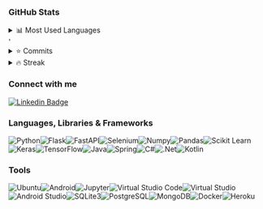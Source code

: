 ### GitHub Stats

<details>
  <summary>
    <a>📊</a> Most Used Languages
  </summary>
  <p>
    <img src="https://github-readme-stats.vercel.app/api/top-langs/?username=RichardOkubo&hide=jupyter%20notebook,Lisp,Objective-C,css,gherkin,html,makefile,shell,mako,C,Ruby,Perl,Hy,Prolog,PLpgSQL,batchfile,dockerfile&langs_count=5&layout=compact&theme=vue&exclude_repo=Studies-CL" alt="Most Used Stats"/>
  </p>
</details>'
<details>
  <summary>
    <a>⭐</a> Commits
  </summary>
  <p>
    <img align="center" src="https://github-readme-stats.vercel.app/api?username=RichardOkubo&show_icons=true&theme=vue" alt="GitHub Stats"/>
  </p>
</details>
<details>
  <summary>
    <a>🔥</a> Streak
  </summary>
  <p>
    <img align="center" src="https://github-readme-streak-stats.herokuapp.com?user=RichardOkubo&theme=vue" alt="GitHub Stats"/>
  </p>
</details>



### Connect with me

[![Linkedin Badge](https://img.shields.io/badge/-LinkedIn-blue?style=for-the-badge&logo=Linkedin&logoColor=white&link=https://https://www.linkedin.com/in/richard-okubo/)](https://www.linkedin.com/in/richard-okubo/)



### Languages, Libraries & Frameworks

![Python](https://img.shields.io/badge/Python-3776AB?style=for-the-badge&logo=python&logoColor=white)![Flask](https://img.shields.io/badge/Flask-000000?style=for-the-badge&logo=flask&logoColor=white)![FastAPI](https://img.shields.io/badge/fastapi-109989?style=for-the-badge&logo=FASTAPI&logoColor=white)![Selenium](https://img.shields.io/badge/Selenium-43B02A?style=for-the-badge&logo=Selenium&logoColor=white)![Numpy](https://img.shields.io/badge/Numpy-777BB4?style=for-the-badge&logo=numpy&logoColor=white)![Pandas](https://img.shields.io/badge/Pandas-2C2D72?style=for-the-badge&logo=pandas&logoColor=white)![Scikit Learn](https://img.shields.io/badge/scikit_learn-F7931E?style=for-the-badge&logo=scikit-learn&logoColor=white)![Keras](https://img.shields.io/badge/Keras-D00000?style=for-the-badge&logo=Keras&logoColor=white)![TensorFlow](https://img.shields.io/badge/TensorFlow-FF6F00?style=for-the-badge&logo=TensorFlow&logoColor=white)![Java](https://img.shields.io/badge/Java-ED8B00?style=for-the-badge&logo=java&logoColor=white)![Spring](https://img.shields.io/badge/Spring-6DB33F?style=for-the-badge&logo=spring&logoColor=white)![C#](https://img.shields.io/badge/C%23-239120?style=for-the-badge&logo=c-sharp&logoColor=white)![.Net](https://img.shields.io/badge/.NET-5C2D91?style=for-the-badge&logo=dot-net&logoColor=white)![Kotlin](https://img.shields.io/badge/Kotlin-0095D5?&style=for-the-badge&logo=kotlin&logoColor=white)



### Tools

![Ubuntu](https://img.shields.io/badge/Ubuntu-E95420?style=for-the-badge&logo=ubuntu&logoColor=white)![Android](https://img.shields.io/badge/Android-3DDC84?style=for-the-badge&logo=android&logoColor=white)![Jupyter](https://img.shields.io/badge/Jupyter-F37626.svg?&style=for-the-badge&logo=Jupyter&logoColor=white)![Virtual Studio Code](https://img.shields.io/badge/Visual_Studio_Code-0078D4?style=for-the-badge&logo=visual%20studio%20code&logoColor=white)![Virtual Studio](https://img.shields.io/badge/Visual_Studio-5C2D91?style=for-the-badge&logo=visual%20studio&logoColor=white)![Android Studio](https://img.shields.io/badge/Android_Studio-3DDC84?style=for-the-badge&logo=android-studio&logoColor=white)![SQLite3](https://img.shields.io/badge/SQLite-07405E?style=for-the-badge&logo=sqlite&logoColor=white)![PostgreSQL](https://img.shields.io/badge/PostgreSQL-316192?style=for-the-badge&logo=postgresql&logoColor=white)![MongoDB](https://img.shields.io/badge/MongoDB-4EA94B?style=for-the-badge&logo=mongodb&logoColor=white)![Docker](https://img.shields.io/badge/Docker-2CA5E0?style=for-the-badge&logo=docker&logoColor=white)![Heroku](https://img.shields.io/badge/Heroku-430098?style=for-the-badge&logo=heroku&logoColor=white)


